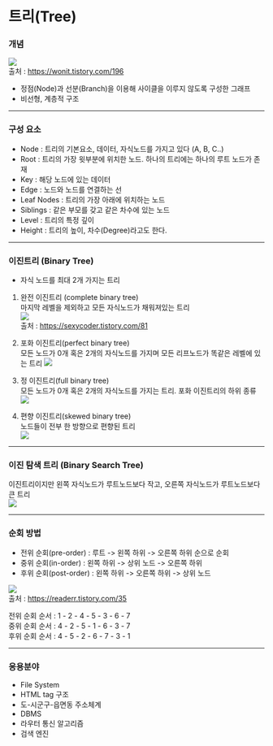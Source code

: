 # 트리(Tree) #

### 개념 ###
![](https://img1.daumcdn.net/thumb/R1280x0/?scode=mtistory2&fname=https%3A%2F%2Fblog.kakaocdn.net%2Fdn%2Fxjb2T%2FbtqEVXD2cGD%2FLOr9dROsImFr3gV7XNBuJk%2Fimg.png)  
출처 : https://wonit.tistory.com/196  
  
- 정점(Node)과 선분(Branch)을 이용해 사이클을 이루지 않도록 구성한 그래프
- 비선형, 계층적 구조

-------------------------------------------
### 구성 요소 ###
- Node : 트리의 기본요소, 데이터, 자식노드를 가지고 있다 (A, B, C..)
- Root : 트리의 가장 윗부분에 위치한 노드. 하나의 트리에는 하나의 루트 노드가 존재
- Key : 해당 노드에 있는 데이터
- Edge : 노드와 노드를 연결하는 선
- Leaf Nodes : 트리의 가장 아래에 위치하는 노드
- Siblings : 같은 부모를 갖고 같은 차수에 있는 노드
- Level : 트리의 특정 깊이
- Height : 트리의 높이, 차수(Degree)라고도 한다.
  
-------------------------------------------
### 이진트리 (Binary Tree) ###  
- 자식 노드를 최대 2개 가지는 트리
  
1. 완전 이진트리 (complete binary tree)  
마지막 레벨을 제외하고 모든 자식노드가 채워져있는 트리  
![](https://t1.daumcdn.net/cfile/tistory/996F8E405A74107713)     
출처 : https://sexycoder.tistory.com/81  

2. 포화 이진트리(perfect binary tree)  
모든 노드가 0개 혹은 2개의 자식노드를 가지며 모든 리프노드가 똑같은 레벨에 있는 트리
![](https://t1.daumcdn.net/cfile/tistory/991914425A74646C24)  

3. 정 이진트리(full binary tree)  
모든 노드가 0개 혹은 2개의 자식노드를 가지는 트리. 포화 이진트리의 하위 종류  
![](https://t1.daumcdn.net/cfile/tistory/993E7F3D5A7411D00D)  

4. 편향 이진트리(skewed binary tree)  
노드들이 전부 한 방향으로 편향된 트리  
![](https://t1.daumcdn.net/cfile/tistory/99A211335A74121401)  

-------------------------------------------
### 이진 탐색 트리 (Binary Search Tree) ###  
이진트리이지만 왼쪽 자식노드가 루트노드보다 작고, 오른쪽 자식노드가 루트노드보다 큰 트리  
![](https://t1.daumcdn.net/cfile/tistory/9959833D5A7412A922)  

-------------------------------------------
### 순회 방법 ###  
- 전위 순회(pre-order) : 루트 -> 왼쪽 하위 -> 오른쪽 하위 순으로 순회
- 중위 순회(in-order) : 왼쪽 하위 -> 상위 노드 -> 오른쪽 하위
- 후위 순회(post-order) : 왼쪽 하위 -> 오른쪽 하위 -> 상위 노드

![](https://img1.daumcdn.net/thumb/R1280x0/?scode=mtistory2&fname=https%3A%2F%2Fblog.kakaocdn.net%2Fdn%2FbxJkfF%2FbtqHO0KMt0f%2F2kTepCu6RN8reUsE7vG9MK%2Fimg.png)  
출처 : https://readerr.tistory.com/35  

전위 순회 순서 : 1 - 2 - 4 - 5 - 3 - 6 - 7  
중위 순회 순서 : 4 - 2 - 5 - 1 - 6 - 3 - 7  
후위 순회 순서 : 4 - 5 - 2 - 6 - 7 - 3 - 1  
  
-------------------------------------------
### 응용분야 ###
- File System
- HTML tag 구조
- 도-시군구-읍면동 주소체계
- DBMS
- 라우터 통신 알고리즘
- 검색 엔진

